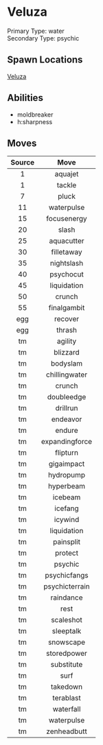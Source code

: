 # Veluza  
Primary Type: water  
Secondary Type: psychic  
  
## Spawn Locations  
[Veluza](/data/spawn_presets/veluza.md)  
  
## Abilities  
  * moldbreaker
  * h:sharpness
  
  
## Moves  
  
| Source | Move |  
|:---:|:---:|  
| 1 | aquajet |  
| 1 | tackle |  
| 7 | pluck |  
| 11 | waterpulse |  
| 15 | focusenergy |  
| 20 | slash |  
| 25 | aquacutter |  
| 30 | filletaway |  
| 35 | nightslash |  
| 40 | psychocut |  
| 45 | liquidation |  
| 50 | crunch |  
| 55 | finalgambit |  
| egg | recover |  
| egg | thrash |  
| tm | agility |  
| tm | blizzard |  
| tm | bodyslam |  
| tm | chillingwater |  
| tm | crunch |  
| tm | doubleedge |  
| tm | drillrun |  
| tm | endeavor |  
| tm | endure |  
| tm | expandingforce |  
| tm | flipturn |  
| tm | gigaimpact |  
| tm | hydropump |  
| tm | hyperbeam |  
| tm | icebeam |  
| tm | icefang |  
| tm | icywind |  
| tm | liquidation |  
| tm | painsplit |  
| tm | protect |  
| tm | psychic |  
| tm | psychicfangs |  
| tm | psychicterrain |  
| tm | raindance |  
| tm | rest |  
| tm | scaleshot |  
| tm | sleeptalk |  
| tm | snowscape |  
| tm | storedpower |  
| tm | substitute |  
| tm | surf |  
| tm | takedown |  
| tm | terablast |  
| tm | waterfall |  
| tm | waterpulse |  
| tm | zenheadbutt |  
  
